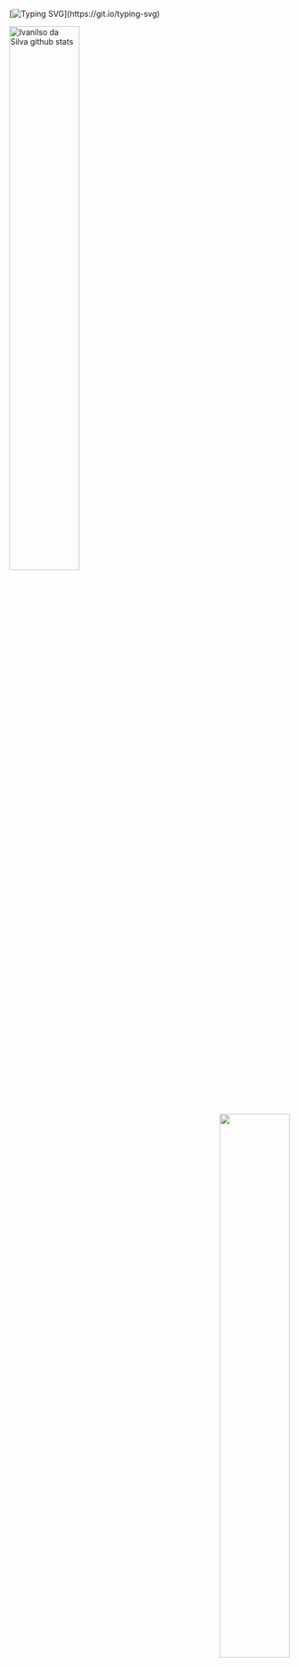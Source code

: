 [![Typing SVG](https://readme-typing-svg.herokuapp.com/?color=FF00FF&size=35&center=true&vCenter=true&width=1000&lines=Hello,+welcome!;I+am+Ivanilso!)](https://git.io/typing-svg)

<a href="#"/>
  </div>
  <div align="left">
    <img width="50%" src="https://github-readme-stats.vercel.app/api?username=IvanilsoDaSIlva&show_icons=true&count_private=true&hide_border=true&title_color=FF00FF&icon_color=FF00FF&text_color=c9d1d9&bg_color=0d1117" alt="Ivanilso da Silva github stats"/> 
  </div>
  <div align="right">
    <img width="50%" src="https://github-readme-stats.vercel.app/api/top-langs/?username=Marcelo12Bernardo&layout=compact&hide_border=true&title_color=FF00FF&text_color=FFFFFF&bg_color=0d1117"/>
  </div>
</a>

[![Ashutosh's github activity graph](https://github-readme-activity-graph.cyclic.app/graph?username=IvanilsoDaSIlva&bg_color=0d1117&color=FFFFFF&line=FF00FF&point=8E008E&title_color=FF00FF&area=FF00FF&hide_border=true)](https://github.com/ashutosh00710/github-readme-activity-graph)


- 🔭 I’m currently working on ...
- 🌱 I’m currently learning: 
- 👯 I’m looking to collaborate on ...
- 🤔 I’m looking for help with ...
- 💬 Ask me about to:  <a href="https://instagram.com/Ivanilso_dasilva" target="_blank"><img src="https://img.shields.io/badge/-Instagram-%23E4405F?style=for-the-badge&logo=instagram&logoColor=white" target="_blank"></a>
  <a href = "mailto:ivanilsodasilva300@gmail.com"><img src="https://img.shields.io/badge/-Gmail-%23333?style=for-the-badge&logo=gmail&logoColor=white" target="_blank"></a>
  <a href="https://www.linkedin.com/in/ivanilso-da-silva-concei%C3%A7%C3%A3o-filho-70502b239" target="_blank"><img src="https://img.shields.io/badge/-LinkedIn-%230077B5?style=for-the-badge&logo=linkedin&logoColor=white" target="_blank"></a> 
- 📫 How to reach me:
- 😄 Pronouns: he/him/ele/dele
- ⚡ Fun fact: ...

<!--<img src="https://github.com/rafaballerini/rafaballerini/blob/output/github-contribution-grid-snake.svg"/>-->

